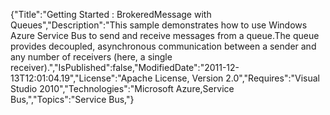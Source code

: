 {"Title":"Getting Started : BrokeredMessage with Queues","Description":"This sample demonstrates how to use Windows Azure Service Bus to send and receive messages from a queue.The queue provides decoupled, asynchronous communication between a sender and any number of receivers (here, a single receiver).","IsPublished":false,"ModifiedDate":"2011-12-13T12:01:04.19","License":"Apache License, Version 2.0","Requires":"Visual Studio 2010","Technologies":"Microsoft Azure,Service Bus,","Topics":"Service Bus,"}
